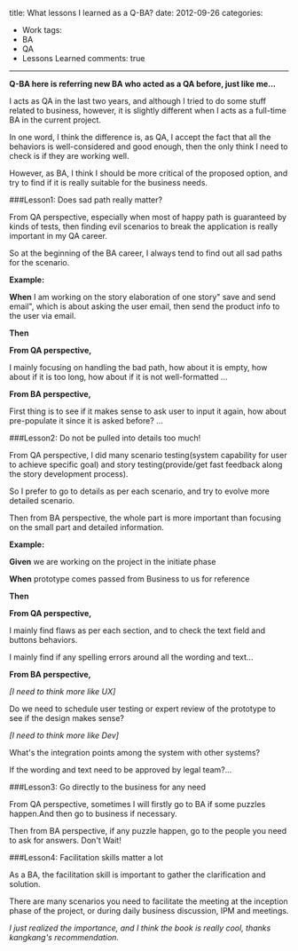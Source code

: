 title: What lessons I learned as a Q-BA?
date: 2012-09-26
categories:
- Work
tags:
- BA
- QA
- Lessons Learned
comments: true
---

**Q-BA here is referring new BA who acted as a QA before, just like me...**

I acts as QA in the last two years, and although I tried to do some stuff related to business, however, it is slightly different when I acts as a full-time BA in the current project.

In one word, I think the difference is, as QA, I accept the fact that all the behaviors is well-considered and good enough, then the only think I need to check is if they are working well.

However, as BA, I think I should be more critical of the proposed option, and try to find if it is really suitable for the business needs.

###Lesson1: Does sad path really matter?

From QA perspective, especially when most of happy path is guaranteed by kinds of tests, then finding evil scenarios to break the application is really important in my QA career.

So at the beginning of the BA career, I always tend to find out all sad paths for the scenario.

**Example:**

**When** I am working on the story elaboration of one story" save and send email", which is about asking the user email, then send the product info to the user via email.

**Then**

**From QA perspective,**

I mainly focusing on handling the bad path, how about it is empty, how about if it is too long, how about if it is not well-formatted
	...
      
**From BA perspective,**

First thing is to see if it makes sense to ask user to input it again, how about pre-populate it since it is asked before? ...

###Lesson2: Do not be pulled into details too much!

From QA perspective, I did many scenario testing(system capability for user to achieve specific goal) and story testing(provide/get fast feedback along the story development process). 

So I prefer to go to details as per each scenario, and try to evolve more detailed scenario.
 
Then from BA perspective, the whole part is more important than focusing on the small part and detailed information.

**Example:**

**Given** we are working on the project in the initiate phase

**When** prototype comes passed from Business to us for reference

**Then**

**From QA perspective,**

I mainly find flaws as per each section, and to check the text field and buttons behaviors.

I mainly find if any spelling errors around all the wording and text...
	
**From BA perspective,**

*[I need to think more like UX]*

Do we need to schedule user testing or expert review of the prototype to see if the design makes sense?

*[I need to think more like Dev]*

What's the integration points among the system with other systems?

If the wording and text need to be approved by legal team?...
 
###Lesson3: Go directly to the business for any need

From QA perspective, sometimes I will firstly go to BA if some puzzles happen.And then go to business if necessary.

Then from BA perspective, if any puzzle happen, go to the people you need to ask for answers. Don't Wait!

###Lesson4: Facilitation skills matter a lot

As a BA, the facilitation skill is important to gather the clarification and solution.

There are many scenarios you need to facilitate the meeting at the inception phase of the project, or during daily business discussion, IPM and meetings.

*I just realized the importance, and I think the book <the secret of Facilitation> is really cool, thanks kangkang's recommendation.*